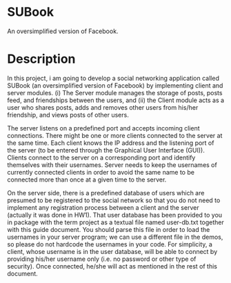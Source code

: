 # SUBook
An oversimplified version of Facebook.

# Description
In this project, i am  going to develop a social networking application called SUBook (an oversimplified version of Facebook) by implementing client and server modules. (i) The Server module manages the storage of posts, posts feed, and friendships between the users, and (ii) the Client module acts as a user who shares posts, adds and removes other users from his/her friendship, and views posts of other users.

The server listens on a predefined port and accepts incoming client connections. There might be one or more clients connected to the server at the same time. Each client knows the IP address and the listening port of the server (to be entered through the Graphical User Interface (GUI)). Clients connect to the server on a corresponding port and identify themselves with their usernames. Server needs to keep the usernames of currently connected clients in order to avoid the same name to be connected more than once at a given time to the server.

On the server side, there is a predefined database of users which are presumed to be registered to the social network so that you do not need to implement any registration process between a client and the server (actually it was done in HW1). That user database has been provided to you in package with the term project as a textual file named user-db.txt together with this guide document. You should parse this file in order to load the usernames in your server program; we can use a different file in the demos, so please do not hardcode the usernames in your code. For simplicity, a client, whose username is in the user database, will be able to connect by providing his/her username only (i.e. no password or other type of security). Once connected, he/she will act as mentioned in the rest of this document.
